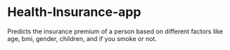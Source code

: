 # Health-Insurance-app
Predicts the insurance premium of a person based on different factors like age, bmi, gender, children, and if you smoke or not.
